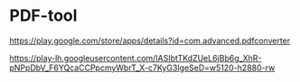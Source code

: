 # PDF-tool
https://play.google.com/store/apps/details?id=com.advanced.pdfconverter

https://play-lh.googleusercontent.com/IASIbtTKdZUeL6jBb6g_XhR-pNPpDbV_F6YQcaCCPpcmyWbrT_X-c7KyG3IgeSeD=w5120-h2880-rw
